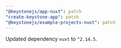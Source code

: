 ```yaml
---
"@keystonejs/app-nuxt": patch
"create-keystone-app": patch
"@keystonejs/example-projects-nuxt": patch
---
```


Updated dependency `nuxt` to `^2.14.5`.

